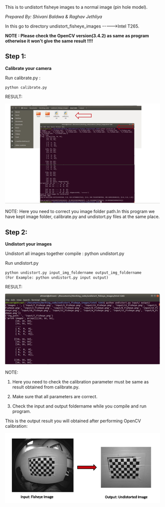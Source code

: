 
This is to undistort fisheye images to a normal image (pin hole model).

*Prepared By: Shivani Baldwa & Raghav Jethliya*

In this go to directory undistort_fisheye_images ----->Intel T265.

**NOTE : 
Please check the OpenCV version(3.4.2) as same as program otherwise it won't give the same result !!!!**

## Step 1:
**Calibrate your camera**

Run calibrate.py :
```
python calibrate.py
```
RESULT:
<p align="center">
  <img src="https://github.com/Shivani1796/Undistort_Fisheye_Images/blob/master/undistort_fisheye_images/intel%20t265/calibratefile.png">
</p>

NOTE:
Here you need to correct you image folder path.In this program we have kept image folder, calibrate.py and undistort.py files at the same place.

## Step 2:
**Undistort your images**

Undistort all images together
compile : python undistort.py

Run undistort.py
```
python undistort.py input_img_foldername output_img_foldername 
(For Example: python undistort.py input output)
```
RESULT:
<p align="center">
  <img src="https://github.com/Shivani1796/Undistort_Fisheye_Images/blob/master/undistort_fisheye_images/intel%20t265/undistortfile.png">
</p>

NOTE:
1) Here you need to check the calibration parameter must be same as result obtained from calibrate.py.

2) Make sure that all parameters are correct.

3) Check the input and output foldername while you compile and run program.

This is the output result you will obtained after performing OpenCV calibration:
<p align="center">
  <img src="https://github.com/Shivani1796/Undistort_Fisheye_Images/blob/master/undistort_fisheye_images/intel%20t265/opencvimg.png">
</p>

